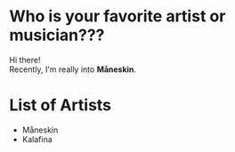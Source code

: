 # Who is your favorite artist or musician???
Hi there!  
Recently, I'm really into **Måneskin**.

# List of Artists

- Måneskin
- Kalafina
